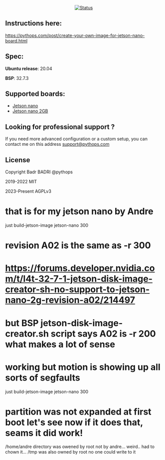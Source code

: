 <div align="center">

[![Status](https://img.shields.io/badge/status-active-success.svg)]()

</div>

## Instructions here:

https://pythops.com/post/create-your-own-image-for-jetson-nano-board.html

## Spec:

**Ubuntu release**: 20.04

**BSP**: 32.7.3

## Supported boards:

- [Jetson nano](https://developer.nvidia.com/embedded/jetson-nano-developer-kit)
- [Jetson nano 2GB](https://developer.nvidia.com/embedded/jetson-nano-2gb-developer-kit)

## Looking for professional support ?

If you need more advanced configuration or a custom setup, you can contact me on this address support@pythops.com

## License

Copyright Badr BADRI @pythops

2019-2022 MIT

2023-Present AGPLv3


# that is for my jetson nano by Andre
just build-jetson-image jetson-nano 300
# revision A02 is the same as -r 300 
# https://forums.developer.nvidia.com/t/l4t-32-7-1-jetson-disk-image-creator-sh-no-support-to-jetson-nano-2g-revision-a02/214497
# but BSP jetson-disk-image-creator.sh script says A02 is -r 200 what makes a lot of sense
# working but motion is showing up all sorts of segfaults
just build-jetson-image jetson-nano 300
# partition was not expanded at first boot let's see now if it does that, seams it did work!

/home/andre directory was owened by root not by andre... weird.. had to chown it... 
/tmp was also owned by root no one could write to it    